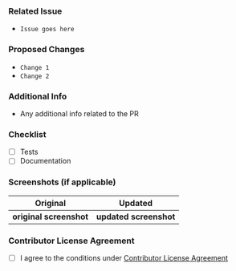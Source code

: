 ### Related Issue
- `Issue goes here`

### Proposed Changes
- `Change 1`
- `Change 2`

### Additional Info
- Any additional info related to the PR

### Checklist
- [ ] Tests
- [ ] Documentation

### Screenshots (if applicable)
Original                | Updated
:---------------:|:---------------:
**original screenshot** | **updated screenshot**

### Contributor License Agreement
- [ ] I agree to the conditions under [Contributor License Agreement](https://github.com/AlexLobaciov/HelloWorld9988/blob/master/CLA.md)

